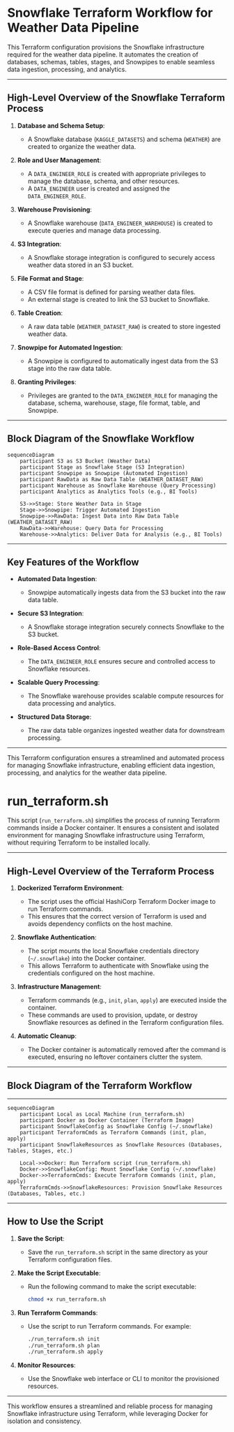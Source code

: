 # Snowflake Terraform Workflow for Weather Data Pipeline

This Terraform configuration provisions the Snowflake infrastructure required for the weather data pipeline. It automates the creation of databases, schemas, tables, stages, and Snowpipes to enable seamless data ingestion, processing, and analytics.

---

## High-Level Overview of the Snowflake Terraform Process

1. **Database and Schema Setup**:
   - A Snowflake database (`KAGGLE_DATASETS`) and schema (`WEATHER`) are created to organize the weather data.

2. **Role and User Management**:
   - A `DATA_ENGINEER_ROLE` is created with appropriate privileges to manage the database, schema, and other resources.
   - A `DATA_ENGINEER` user is created and assigned the `DATA_ENGINEER_ROLE`.

3. **Warehouse Provisioning**:
   - A Snowflake warehouse (`DATA_ENGINEER_WAREHOUSE`) is created to execute queries and manage data processing.

4. **S3 Integration**:
   - A Snowflake storage integration is configured to securely access weather data stored in an S3 bucket.

5. **File Format and Stage**:
   - A CSV file format is defined for parsing weather data files.
   - An external stage is created to link the S3 bucket to Snowflake.

6. **Table Creation**:
   - A raw data table (`WEATHER_DATASET_RAW`) is created to store ingested weather data.

7. **Snowpipe for Automated Ingestion**:
   - A Snowpipe is configured to automatically ingest data from the S3 stage into the raw data table.

8. **Granting Privileges**:
   - Privileges are granted to the `DATA_ENGINEER_ROLE` for managing the database, schema, warehouse, stage, file format, table, and Snowpipe.

---

## Block Diagram of the Snowflake Workflow

```mermaid
sequenceDiagram
    participant S3 as S3 Bucket (Weather Data)
    participant Stage as Snowflake Stage (S3 Integration)
    participant Snowpipe as Snowpipe (Automated Ingestion)
    participant RawData as Raw Data Table (WEATHER_DATASET_RAW)
    participant Warehouse as Snowflake Warehouse (Query Processing)
    participant Analytics as Analytics Tools (e.g., BI Tools)

    S3->>Stage: Store Weather Data in Stage
    Stage->>Snowpipe: Trigger Automated Ingestion
    Snowpipe->>RawData: Ingest Data into Raw Data Table (WEATHER_DATASET_RAW)
    RawData->>Warehouse: Query Data for Processing
    Warehouse->>Analytics: Deliver Data for Analysis (e.g., BI Tools)
```


---

## Key Features of the Workflow

- **Automated Data Ingestion**:
  - Snowpipe automatically ingests data from the S3 bucket into the raw data table.

- **Secure S3 Integration**:
  - A Snowflake storage integration securely connects Snowflake to the S3 bucket.

- **Role-Based Access Control**:
  - The `DATA_ENGINEER_ROLE` ensures secure and controlled access to Snowflake resources.

- **Scalable Query Processing**:
  - The Snowflake warehouse provides scalable compute resources for data processing and analytics.

- **Structured Data Storage**:
  - The raw data table organizes ingested weather data for downstream processing.

---

This Terraform configuration ensures a streamlined and automated process for managing Snowflake infrastructure, enabling efficient data ingestion, processing, and analytics for the weather data pipeline.

# run_terraform.sh

This script (`run_terraform.sh`) simplifies the process of running Terraform commands inside a Docker container. It ensures a consistent and isolated environment for managing Snowflake infrastructure using Terraform, without requiring Terraform to be installed locally.

---

## High-Level Overview of the Terraform Process

1. **Dockerized Terraform Environment**:
   - The script uses the official HashiCorp Terraform Docker image to run Terraform commands.
   - This ensures that the correct version of Terraform is used and avoids dependency conflicts on the host machine.

2. **Snowflake Authentication**:
   - The script mounts the local Snowflake credentials directory (`~/.snowflake`) into the Docker container.
   - This allows Terraform to authenticate with Snowflake using the credentials configured on the host machine.

3. **Infrastructure Management**:
   - Terraform commands (e.g., `init`, `plan`, `apply`) are executed inside the container.
   - These commands are used to provision, update, or destroy Snowflake resources as defined in the Terraform configuration files.

4. **Automatic Cleanup**:
   - The Docker container is automatically removed after the command is executed, ensuring no leftover containers clutter the system.

---

## Block Diagram of the Terraform Workflow


---
```mermaid
sequenceDiagram
    participant Local as Local Machine (run_terraform.sh)
    participant Docker as Docker Container (Terraform Image)
    participant SnowflakeConfig as Snowflake Config (~/.snowflake)
    participant TerraformCmds as Terraform Commands (init, plan, apply)
    participant SnowflakeResources as Snowflake Resources (Databases, Tables, Stages, etc.)

    Local->>Docker: Run Terraform script (run_terraform.sh)
    Docker->>SnowflakeConfig: Mount Snowflake Config (~/.snowflake)
    Docker->>TerraformCmds: Execute Terraform Commands (init, plan, apply)
    TerraformCmds->>SnowflakeResources: Provision Snowflake Resources (Databases, Tables, etc.)

```


---

## How to Use the Script

1. **Save the Script**:
   - Save the `run_terraform.sh` script in the same directory as your Terraform configuration files.

2. **Make the Script Executable**:
   - Run the following command to make the script executable:
     ```bash
     chmod +x run_terraform.sh
     ```

3. **Run Terraform Commands**:
   - Use the script to run Terraform commands. For example:
     ```bash
     ./run_terraform.sh init
     ./run_terraform.sh plan
     ./run_terraform.sh apply
     ```

4. **Monitor Resources**:
   - Use the Snowflake web interface or CLI to monitor the provisioned resources.

---

This workflow ensures a streamlined and reliable process for managing Snowflake infrastructure using Terraform, while leveraging Docker for isolation and consistency.